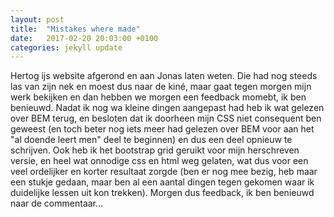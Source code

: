 ```yaml
---
layout: post
title:  "Mistakes where made"
date:   2017-02-20 20:03:00 +0100
categories: jekyll update
---
```

Hertog ijs website afgerond en aan Jonas laten weten. Die had nog steeds las van zijn nek en moest dus naar de kiné, maar gaat tegen morgen mijn werk bekijken en dan hebben we morgen een feedback momebt, ik ben benieuwd. Nadat ik nog wa kleine dingen aangepast had heb ik wat gelezen over BEM terug, en besloten dat ik doorheen mijn CSS niet consequent ben geweest (en toch beter nog iets meer had gelezen over BEM voor aan het "al doende leert men" deel te beginnen) en dus een deel opnieuw te schrijven. Ook heb ik het bootstrap grid geruikt voor mijn herschreven versie, en heel wat onnodige css en html weg gelaten, wat dus voor een veel ordelijker en korter resultaat zorgde (ben er nog mee bezig, heb maar een stukje gedaan, maar ben al een aantal dingen tegen gekomen waar ik duidelijke lessen uit kon trekken).
Morgen dus feedback, ik ben benieuwd naar de commentaar...